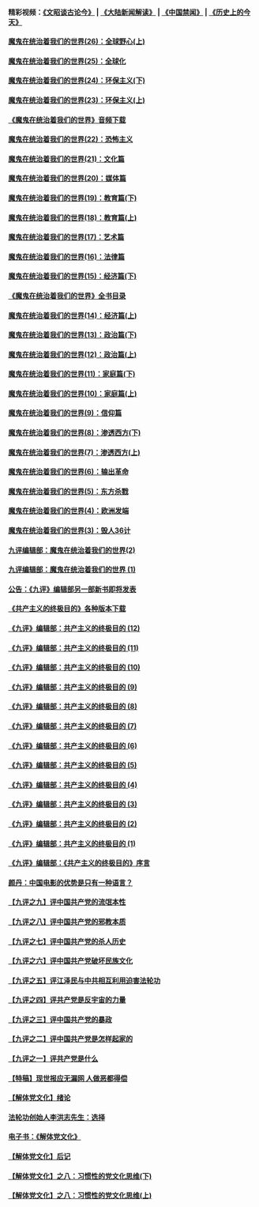 #### 精彩视频：[《文昭谈古论今》](https://github.com/gfw-breaker/wenzhao/blob/master/README.md?t=12201231) | [《大陆新闻解读》](https://github.com/gfw-breaker/ntdtv-comedy/blob/master/README.md?t=12201231) | [《中国禁闻》](https://github.com/gfw-breaker/ntdtv-news/blob/master/README.md?t=12201231) | [《历史上的今天》](https://github.com/gfw-breaker/today-in-history/blob/master/README.md?t=12201231) 

#### [魔鬼在统治着我们的世界(26)：全球野心(上)](../pages/nsc422/n10900318.md?t=12201231) 

#### [魔鬼在统治着我们的世界(25)：全球化](../pages/nsc422/n10788205.md?t=12201231) 

#### [魔鬼在统治着我们的世界(24)：环保主义(下)](../pages/nsc422/n10695307.md?t=12201231) 

#### [魔鬼在统治着我们的世界(23)：环保主义(上)](../pages/nsc422/n10688613.md?t=12201231) 

#### [《魔鬼在统治着我们的世界》音频下载](../pages/nsc422/n10635553.md?t=12201231) 

#### [魔鬼在统治着我们的世界(22)：恐怖主义](../pages/nsc422/n10614727.md?t=12201231) 

#### [魔鬼在统治着我们的世界(21)：文化篇](../pages/nsc422/n10597706.md?t=12201231) 

#### [魔鬼在统治着我们的世界(20)：媒体篇](../pages/nsc422/n10586579.md?t=12201231) 

#### [魔鬼在统治着我们的世界(19)：教育篇(下)](../pages/nsc422/n10564808.md?t=12201231) 

#### [魔鬼在统治着我们的世界(18)：教育篇(上)](../pages/nsc422/n10526970.md?t=12201231) 

#### [魔鬼在统治着我们的世界(17)：艺术篇](../pages/nsc422/n10499093.md?t=12201231) 

#### [魔鬼在统治着我们的世界(16)：法律篇](../pages/nsc422/n10485969.md?t=12201231) 

#### [魔鬼在统治着我们的世界(15)：经济篇(下)](../pages/nsc422/n10469975.md?t=12201231) 

#### [《魔鬼在统治着我们的世界》全书目录](../pages/nsc422/n10464261.md?t=12201231) 

#### [魔鬼在统治着我们的世界(14)：经济篇(上)](../pages/nsc422/n10457370.md?t=12201231) 

#### [魔鬼在统治着我们的世界(13)：政治篇(下)](../pages/nsc422/n10448270.md?t=12201231) 

#### [魔鬼在统治着我们的世界(12)：政治篇(上)](../pages/nsc422/n10444576.md?t=12201231) 

#### [魔鬼在统治着我们的世界(11)：家庭篇(下)](../pages/nsc422/n10440961.md?t=12201231) 

#### [魔鬼在统治着我们的世界(10)：家庭篇(上)](../pages/nsc422/n10435448.md?t=12201231) 

#### [魔鬼在统治着我们的世界(9)：信仰篇](../pages/nsc422/n10432159.md?t=12201231) 

#### [魔鬼在统治着我们的世界(8)：渗透西方(下)](../pages/nsc422/n10429603.md?t=12201231) 

#### [魔鬼在统治着我们的世界(7)：渗透西方(上)](../pages/nsc422/n10426013.md?t=12201231) 

#### [魔鬼在统治着我们的世界(6)：输出革命](../pages/nsc422/n10421536.md?t=12201231) 

#### [魔鬼在统治着我们的世界(5)：东方杀戮](../pages/nsc422/n10417707.md?t=12201231) 

#### [魔鬼在统治着我们的世界(4)：欧洲发端](../pages/nsc422/n10414890.md?t=12201231) 

#### [魔鬼在统治着我们的世界(3)：毁人36计](../pages/nsc422/n10411583.md?t=12201231) 

#### [九评编辑部：魔鬼在统治着我们的世界(2)](../pages/nsc422/n10410036.md?t=12201231) 

#### [九评编辑部：魔鬼在统治着我们的世界 (1)](../pages/nsc422/n10406825.md?t=12201231) 

#### [公告：《九评》编辑部另一部新书即将发表](../pages/nsc422/n10405104.md?t=12201231) 

#### [《共产主义的终极目的》各种版本下载](../pages/nsc422/n10022138.md?t=12201231) 

#### [《九评》编辑部：共产主义的终极目的 (12)](../pages/nsc422/n9933272.md?t=12201231) 

#### [《九评》编辑部：共产主义的终极目的 (11)](../pages/nsc422/n9924973.md?t=12201231) 

#### [《九评》编辑部：共产主义的终极目的 (10)](../pages/nsc422/n9920883.md?t=12201231) 

#### [《九评》编辑部：共产主义的终极目的 (9)](../pages/nsc422/n9916363.md?t=12201231) 

#### [《九评》编辑部：共产主义的终极目的 (8)](../pages/nsc422/n9912488.md?t=12201231) 

#### [《九评》编辑部：共产主义的终极目的 (7)](../pages/nsc422/n9901176.md?t=12201231) 

#### [《九评》编辑部：共产主义的终极目的 (6)](../pages/nsc422/n9899359.md?t=12201231) 

#### [《九评》编辑部：共产主义的终极目的 (5)](../pages/nsc422/n9893174.md?t=12201231) 

#### [《九评》编辑部：共产主义的终极目的 (4)](../pages/nsc422/n9891246.md?t=12201231) 

#### [《九评》编辑部：共产主义的终极目的 (3)](../pages/nsc422/n9879879.md?t=12201231) 

#### [《九评》编辑部：共产主义的终极目的 (2)](../pages/nsc422/n9876205.md?t=12201231) 

#### [《九评》编辑部：共产主义的终极目的 (1)](../pages/nsc422/n9865857.md?t=12201231) 

#### [《九评》编辑部：《共产主义的终极目的》序言](../pages/nsc422/n9862666.md?t=12201231) 

#### [颜丹：中国电影的优势是只有一种语言？](../pages/nsc422/n9583062.md?t=12201231) 

#### [【九评之九】评中国共产党的流氓本性](../pages/nsc422/n737542.md?t=12201231) 

#### [【九评之八】评中国共产党的邪教本质](../pages/nsc422/n735942.md?t=12201231) 

#### [【九评之七】评中国共产党的杀人历史](../pages/nsc422/n733806.md?t=12201231) 

#### [【九评之六】评中国共产党破坏民族文化](../pages/nsc422/n731667.md?t=12201231) 

#### [【九评之五】评江泽民与中共相互利用迫害法轮功](../pages/nsc422/n730058.md?t=12201231) 

#### [【九评之四】评共产党是反宇宙的力量](../pages/nsc422/n727814.md?t=12201231) 

#### [【九评之三】评中国共产党的暴政](../pages/nsc422/n725597.md?t=12201231) 

#### [【九评之二】评中国共产党是怎样起家的](../pages/nsc422/n723946.md?t=12201231) 

#### [【九评之一】评共产党是什么](../pages/nsc422/n722529.md?t=12201231) 

#### [【特稿】现世报应无漏网 人做恶都得偿](../pages/nsc422/n4215167.md?t=12201231) 

#### [【解体党文化】绪论](../pages/nsc422/n1449356.md?t=12201231) 

#### [法轮功创始人李洪志先生：选择](../pages/nsc422/n3580738.md?t=12201231) 

#### [电子书：《解体党文化》](../pages/nsc422/n1573484.md?t=12201231) 

#### [【解体党文化】后记](../pages/nsc422/n1531999.md?t=12201231) 

#### [【解体党文化】之八：习惯性的党文化思维(下)](../pages/nsc422/n1526477.md?t=12201231) 

#### [【解体党文化】之八：习惯性的党文化思维(上)](../pages/nsc422/n1520631.md?t=12201231) 

